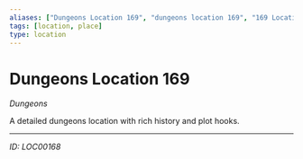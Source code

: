 ```yaml
---
aliases: ["Dungeons Location 169", "dungeons location 169", "169 Location Dungeons"]
tags: [location, place]
type: location
---
```


# Dungeons Location 169

*Dungeons*

A detailed dungeons location with rich history and plot hooks.

---
*ID: LOC00168*